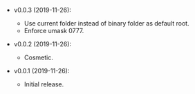 - v0.0.3 (2019-11-26):
    + Use current folder instead of binary folder as default root.
    + Enforce umask 0777.

- v0.0.2 (2019-11-26):
    + Cosmetic.

- v0.0.1 (2019-11-26):
    + Initial release.
